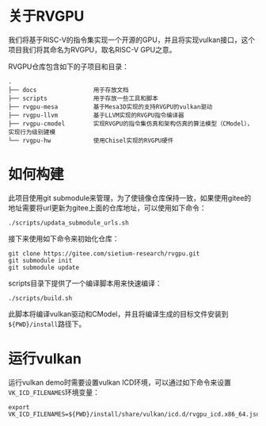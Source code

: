 # 关于RVGPU
我们将基于RISC-V的指令集实现一个开源的GPU，并且将实现vulkan接口，这个项目我们将其命名为RVGPU，取名RISC-V GPU之意。

RVGPU仓库包含如下的子项目和目录：
```
.  
├── docs                用于存放文档  
├── scripts             用于存放一些工具和脚本  
├── rvgpu-mesa          基于Mesa3D实现的支持RVGPU的vulkan驱动
├── rvgpu-llvm          基于LLVM实现的RVGPU指令编译器  
├── rvgpu-cmodel        实现RVGPU的指令集仿真和架构仿真的算法模型（CModel），实现行为级别建模
└── rvgpu-hw            使用Chisel实现的RVGPU硬件 
```

# 如何构建
此项目使用git submodule来管理，为了使镜像仓库保持一致，如果使用gitee的地址需要将url更新为gitee上面的仓库地址，可以使用如下命令：
```
./scripts/updata_submodule_urls.sh
```
接下来使用如下命令来初始化仓库：
```
git clone https://gitee.com/sietium-research/rvgpu.git
git submodule init
git submodule update
```

scripts目录下提供了一个编译脚本用来快速编译：
```
./scripts/build.sh
```

此脚本将编译vulkan驱动和CModel，并且将编译生成的目标文件安装到`${PWD}/install`路径下。

# 运行vulkan 
运行vulkan demo时需要设置vulkan ICD环境，可以通过如下命令来设置`VK_ICD_FILENAMES`环境变量：

```
export VK_ICD_FILENAMES=${PWD}/install/share/vulkan/icd.d/rvgpu_icd.x86_64.json
```
